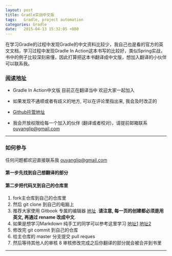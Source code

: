 ```yaml
---
layout: post
title: Gradle实战中文版
tags:   Gradle, project automation
categories: Gradle
date:   2015-04-13 15:32:05 +800
---
```


在学习Gradle的过程中发现Gradle的中文资料比较少，我自己也是看的官方的英文文档，学习过程中发现Gradle In Action这本书写的比较好，类似Spring实战，书中的例子比较深刻易懂，因此打算把这本书翻译成中文版，想加入翻译的小伙伴可以联系我。

### [阅读地址](http://lippiouyang.gitbooks.io/gradle-in-action-cn/)

* Gradle In Action中文版 目前正在翻译当中 欢迎大家一起加入

* 如果发现不通顺或者有歧义的地方, 可以在评论里指出来, 我会及时改正的

* [Github托管地址](https://github.com/LippiOuYang/GradleInActionZh)

* 我会开放权限给每一个加入的伙伴 (翻译或者校对)，请提前邮箱联系 ouyanglip@gmail.com

----------------

### 如何参与

任何问题都欢迎直接联系我 ouyanglip@gmail.com 

#### 第一步先找到自己想翻译的部分

#### 第二步把代码叉到自己的仓库里

1. fork主仓库到自己的仓库里
2. 然后 git clone 到自己的电脑上
3. 推荐大家使用 Gitbook 专属的编辑器 [地址](https://github.com/GitbookIO/editor) .**请注意, 每一页的创建都必须是用英文, 再通过 rename 改成中文**.
4. 如果是想学习Markdown 纯手工的同学可以参考这里学习 [地址1](https://help.github.com/articles/markdown-basics) [地址2](https://help.github.com/articles/github-flavored-markdown)
5. 修改完 git commit 到自己的仓库
6. 给主仓库的 master 分支提交 pull reques
7. 然后等待其他人的审核
8 审核修改完成之后你翻译的部分就会被合并到书里

-----------------





